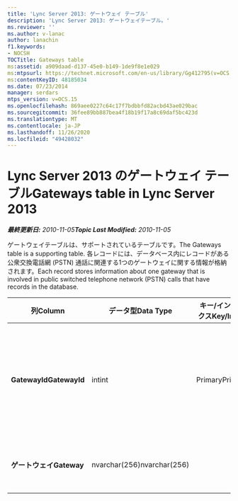 ```yaml
---
title: 'Lync Server 2013: ゲートウェイ テーブル'
description: 'Lync Server 2013: ゲートウェイテーブル。'
ms.reviewer: ''
ms.author: v-lanac
author: lanachin
f1.keywords:
- NOCSH
TOCTitle: Gateways table
ms:assetid: a909daad-d137-45e0-b149-1de9f8e1e029
ms:mtpsurl: https://technet.microsoft.com/en-us/library/Gg412795(v=OCS.15)
ms:contentKeyID: 48185034
ms.date: 07/23/2014
manager: serdars
mtps_version: v=OCS.15
ms.openlocfilehash: 869aee0227c64c17f7bdbbfd82acbd43ae029bac
ms.sourcegitcommit: 36fee89bb887bea4f18b19f17a8c69daf5bc423d
ms.translationtype: MT
ms.contentlocale: ja-JP
ms.lasthandoff: 11/26/2020
ms.locfileid: "49428032"
---
```

# <a name="gateways-table-in-lync-server-2013"></a><span data-ttu-id="22b65-103">Lync Server 2013 のゲートウェイ テーブル</span><span class="sxs-lookup"><span data-stu-id="22b65-103">Gateways table in Lync Server 2013</span></span>

<div data-xmlns="http://www.w3.org/1999/xhtml">

<div class="topic" data-xmlns="http://www.w3.org/1999/xhtml" data-msxsl="urn:schemas-microsoft-com:xslt" data-cs="https://msdn.microsoft.com/">

<div data-asp="https://msdn2.microsoft.com/asp">



</div>

<div id="mainSection">

<div id="mainBody"><span data-ttu-id="22b65-104">

<span> </span></span><span class="sxs-lookup"><span data-stu-id="22b65-104">

<span> </span></span></span>

<span data-ttu-id="22b65-105">_**最終更新日:** 2010-11-05_</span><span class="sxs-lookup"><span data-stu-id="22b65-105">_**Topic Last Modified:** 2010-11-05_</span></span>

<span data-ttu-id="22b65-106">ゲートウェイテーブルは、サポートされているテーブルです。</span><span class="sxs-lookup"><span data-stu-id="22b65-106">The Gateways table is a supporting table.</span></span> <span data-ttu-id="22b65-107">各レコードには、データベース内にレコードがある公衆交換電話網 (PSTN) 通話に関連する1つのゲートウェイに関する情報が格納されます。</span><span class="sxs-lookup"><span data-stu-id="22b65-107">Each record stores information about one gateway that is involved in public switched telephone network (PSTN) calls that have records in the database.</span></span>


<table>
<colgroup>
<col style="width: 25%" />
<col style="width: 25%" />
<col style="width: 25%" />
<col style="width: 25%" />
</colgroup>
<thead>
<tr class="header">
<th><span data-ttu-id="22b65-108">列</span><span class="sxs-lookup"><span data-stu-id="22b65-108">Column</span></span></th>
<th><span data-ttu-id="22b65-109">データ型</span><span class="sxs-lookup"><span data-stu-id="22b65-109">Data Type</span></span></th>
<th><span data-ttu-id="22b65-110">キー/インデックス</span><span class="sxs-lookup"><span data-stu-id="22b65-110">Key/Index</span></span></th>
<th><span data-ttu-id="22b65-111">詳細</span><span class="sxs-lookup"><span data-stu-id="22b65-111">Details</span></span></th>
</tr>
</thead>
<tbody>
<tr class="odd">
<td><p><span data-ttu-id="22b65-112"><strong>GatewayId</strong></span><span class="sxs-lookup"><span data-stu-id="22b65-112"><strong>GatewayId</strong></span></span></p></td>
<td><p><span data-ttu-id="22b65-113">int</span><span class="sxs-lookup"><span data-stu-id="22b65-113">int</span></span></p></td>
<td><p><span data-ttu-id="22b65-114">Primary</span><span class="sxs-lookup"><span data-stu-id="22b65-114">Primary</span></span></p></td>
<td><p><span data-ttu-id="22b65-115">このゲートウェイを識別する一意の番号。</span><span class="sxs-lookup"><span data-stu-id="22b65-115">Unique number identifying this gateway.</span></span></p></td>
</tr>
<tr class="even">
<td><p><span data-ttu-id="22b65-116"><strong>ゲートウェイ</strong></span><span class="sxs-lookup"><span data-stu-id="22b65-116"><strong>Gateway</strong></span></span></p></td>
<td><p><span data-ttu-id="22b65-117">nvarchar(256)</span><span class="sxs-lookup"><span data-stu-id="22b65-117">nvarchar(256)</span></span></p></td>
<td><p> </p></td>
<td><p><span data-ttu-id="22b65-118">ゲートウェイ名。</span><span class="sxs-lookup"><span data-stu-id="22b65-118">Gateway name.</span></span></p></td>
</tr>
</tbody>
</table><span data-ttu-id="22b65-119">


</div>

<span> </span>

</div>

</div>

</span><span class="sxs-lookup"><span data-stu-id="22b65-119">


</div>

<span> </span>

</div>

</div>

</span></span></div>

